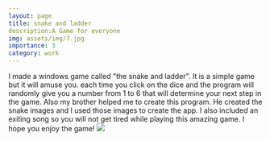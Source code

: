 ```yaml
---
layout: page
title: snake and ladder
description:A Game for everyone     
img: assets/img/7.jpg
importance: 3
category: work
---
```

I made a windows game called "the snake and ladder". It is a simple game but it will amuse you. each time you click on the dice and the program will randomly give you a number from 1 to 6 that will determine your next step in the game.
Also my brother helped me to create this program. He created the snake images and I used those images to create the app.
I also included an exiting song so you will not get tired while playing this amazing game. I hope you enjoy the game!
<img src="https://mani-the-great.github.io/assets/img/7.jpg">
